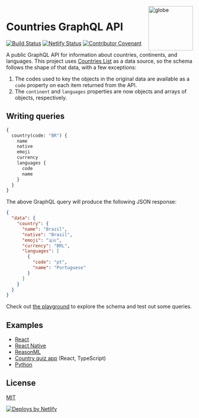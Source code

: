 <img align="right" src="https://emojipedia-us.s3.dualstack.us-west-1.amazonaws.com/thumbs/120/apple/155/earth-globe-americas_1f30e.png" alt="globe" width="120">

# Countries GraphQL API

[![Build Status](https://github.com/trevorblades/countries/workflows/Node%20CI/badge.svg)](https://github.com/trevorblades/countries/actions)
[![Netlify Status](https://api.netlify.com/api/v1/badges/3c699c2c-545e-47f2-891e-efbc01841b64/deploy-status)](https://app.netlify.com/sites/wonderful-bartik-c66edf/deploys)
[![Contributor Covenant](https://img.shields.io/badge/Contributor%20Covenant-v2.0%20adopted-ff69b4.svg)](CODE_OF_CONDUCT.md)

A public GraphQL API for information about countries, continents, and languages. This project uses [Countries List](https://annexare.github.io/Countries/) as a data source, so the schema follows the shape of that data, with a few exceptions:

1. The codes used to key the objects in the original data are available as a `code` property on each item returned from the API.
2. The `continent` and `languages` properties are now objects and arrays of objects, respectively.

## Writing queries

```graphql
{
  country(code: "BR") {
    name
    native
    emoji
    currency
    languages {
      code
      name
    }
  }
}
```

The above GraphQL query will produce the following JSON response:

```json
{
  "data": {
    "country": {
      "name": "Brazil",
      "native": "Brasil",
      "emoji": "🇧🇷",
      "currency": "BRL",
      "languages": [
        {
          "code": "pt",
          "name": "Portuguese"
        }
      ]
    }
  }
}
```

Check out [the playground](https://countries.trevorblades.com) to explore the schema and test out some queries.

## Examples

- [React](./examples/react)
- [React Native](https://github.com/muhzi4u/country-directory-app)
- [ReasonML](https://medium.com/@idkjs/reasonml-and-graphql-without-graphql-part-1-192c2e9e349c)
- [Country quiz app](https://github.com/byrichardpowell/Country-Quiz) (React, TypeScript)
- [Python](./examples/python)

## License

[MIT](./LICENSE)

[![Deploys by Netlify](https://www.netlify.com/img/global/badges/netlify-color-accent.svg)](https://www.netlify.com)
